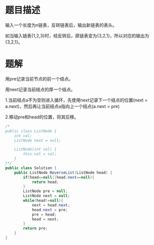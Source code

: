 # 题目描述

输入一个长度为n链表，反转链表后，输出新链表的表头。  

如当输入链表{1,2,3}时，经反转后，原链表变为{3,2,1}，所以对应的输出为{3,2,1}。  

# 题解

用pre记录当前节点的前一个结点。

用next记录当前结点的厚一个结点。  

1.当前结点a不为空则进入循环，先使用next记录下一个结点的位置(next = a.next)，然后再让当前结点a指向上一个结点(a.next = pre)

2.移动pre和head的位置，将其后移。

```java
/*
public class ListNode {
    int val;
    ListNode next = null;

    ListNode(int val) {
        this.val = val;
    }
}*/
public class Solution {
    public ListNode ReverseList(ListNode head) {
        if(head==null||head.next==null){
            return head;
        }
        ListNode pre = null;
        ListNode next = null;
        while(head!=null){
            next = head.next;
            head.next = pre;
            pre = head;
            head = next;
        }
        return pre;
    }
}
```



